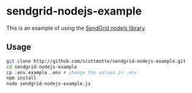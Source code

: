 # sendgrid-nodejs-example

This is an example of using the [SendGrid nodejs library](https://github.com/sendgrid/sendgrid-nodejs).

## Usage

```bash
git clone http://github.com/scottmotte/sendgrid-nodejs-example.git
cd sendgrid-nodejs-example
cp .env.example .env # change the values in .env
npm install
node sendgrid-nodejs-example.js
```
